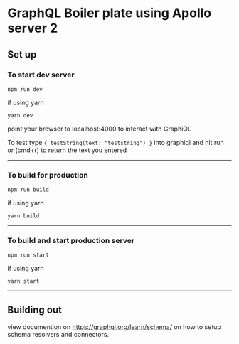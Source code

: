 # GraphQL Boiler plate using Apollo server 2

## Set up

### To start dev server
`npm run dev`

if using yarn

`yarn dev`

point your browser to localhost:4000 to interact with GraphiQL

To test type 
`{
  testString(text: "teststring")
}`
into graphiql and hit run or (cmd+r) to return the text you entered

---

### To build for production
`npm run build`

if using yarn

`yarn build`

---

### To build and start production server
`npm run start`

if using yarn

`yarn start`

---

## Building out

view documention on https://graphql.org/learn/schema/ on how to setup schema resolvers and connectors. 
